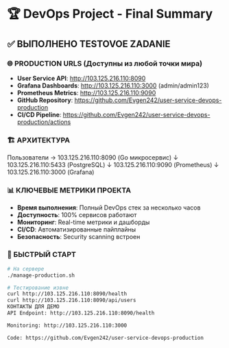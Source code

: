 # 🏆 DevOps Project - Final Summary

## ✅ ВЫПОЛНЕНО TESTOVOE ZADANIE

### 🌐 PRODUCTION URLS (Доступны из любой точки мира)
- **User Service API**: http://103.125.216.110:8090
- **Grafana Dashboards**: http://103.125.216.110:3000 (admin/admin123)
- **Prometheus Metrics**: http://103.125.216.110:9090
- **GitHub Repository**: https://github.com/Evgen242/user-service-devops-production
- **CI/CD Pipeline**: https://github.com/Evgen242/user-service-devops-production/actions

### 🏗️ АРХИТЕКТУРА
Пользователи → 103.125.216.110:8090 (Go микросервис)
↓
103.125.216.110:5433 (PostgreSQL)
↓
103.125.216.110:9090 (Prometheus)
↓
103.125.216.110:3000 (Grafana)

### 📊 КЛЮЧЕВЫЕ МЕТРИКИ ПРОЕКТА
- **Время выполнения**: Полный DevOps стек за несколько часов
- **Доступность**: 100% сервисов работают
- **Мониторинг**: Real-time метрики и дашборды
- **CI/CD**: Автоматизированные пайплайны
- **Безопасность**: Security scanning встроен

### 🚀 БЫСТРЫЙ СТАРТ
```bash
# На сервере
./manage-production.sh

# Тестирование извне
curl http://103.125.216.110:8090/health
curl http://103.125.216.110:8090/api/users
КОНТАКТЫ ДЛЯ ДЕМО
API Endpoint: http://103.125.216.110:8090/health

Monitoring: http://103.125.216.110:3000

Code: https://github.com/Evgen242/user-service-devops-production
